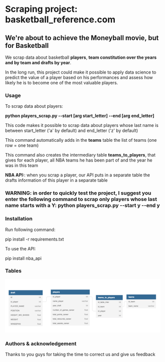 # Scraping project: basketball_reference.com
## We're about to achieve the Moneyball movie, but for Basketball

<p>We scrap data about basketball <strong>players</strong>, <strong>team constitution over the years and by team </strong>
 <strong> and drafts by year</strong>.
<p>In the long run, this project could make it possible to apply data science to predict the value of a player
based on his performances and assess how likely he is to become one of the most valuable players.</p>

### Usage
<p>To scrap data about players:</p>
<nano> <strong>python players_scrap.py --start [arg start_letter] --end [arg end_letter]</strong></nano>
<p>This code makes it possible to scrap data about players whose last name is between start_letter ('a' by default)
and end_letter ('z' by default)</p>
<p>This command automatically adds in the <strong>teams</strong> table the list of teams (one row = one team)</p>
<p>This command also creates the intermediary table <strong>teams_to_players</strong>,
that gives for each player, all NBA teams he has been part of 
and the year he was in this team</p>
<p><strong>NBA API:</strong>: when you scrap a player, our API puts in a separate table 
the drafts information of this player in a separate table</p>
<h3>WARNING: in order to quickly test the project,
I suggest you enter the following command to scrap only players whose last name starts with a Y:
<nano>python players_scrap.py --start y --end y</nano></h3>

### Installation
<p>Run following command:</p>
<nano>pip install -r requirements.txt</nano>
<p></p>
<p>To use the API:</p>
<nano>pip install nba_api</nano>

### Tables
<p align="center"><img src="erd.jpg"></p>

### Authors & acknowledgement
<p>Thanks to you guys for taking the time to correct us and give us feedback</p>
